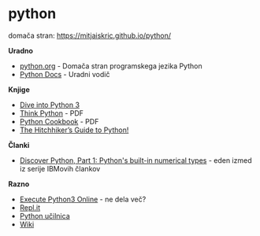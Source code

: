 # python

domača stran:
https://mitjaiskric.github.io/python/

**Uradno**
* [python.org](http://www.python.org/) - Domača stran programskega jezika Python
* [Python Docs](https://docs.python.org) - Uradni vodič

**Knjige**
* [Dive into Python 3](http://www.diveintopython3.net/)
* [Think Python](http://www.greenteapress.com/thinkpython2/index.html) - PDF
* [Python Cookbook](http://chimera.labs.oreilly.com/books/1230000000393/index.html) - PDF
* [The Hitchhiker’s Guide to Python!](http://docs.python-guide.org/)

**Članki**
* [Discover Python, Part 1: Python's built-in numerical types](http://www.ibm.com/developerworks/library/os-python1/) - eden izmed iz serije IBMovih člankov

**Razno**
* [Execute Python3 Online](http://www.tutorialspoint.com/execute_python3_online.php) - ne dela več?
* [Repl.it](https://repl.it/languages/python3)
* [Python učilnica](http://student.pfmb.uni-mb.si/%7Ejturnsek/python/index.html)
* [Wiki](https://wiki.python.org/moin/BeginnersGuide/Programmers)
